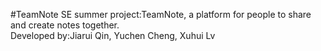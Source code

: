 #TeamNote
SE summer project:TeamNote, a platform for people to share and create notes together.<br> Developed by:Jiarui Qin, Yuchen Cheng, Xuhui Lv
